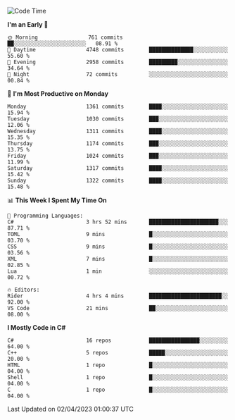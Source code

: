<!--START_SECTION:waka-->
![Code Time](http://img.shields.io/badge/Code%20Time-1%2C010%20hrs%2054%20mins-blue)

**I'm an Early 🐤** 

```text
🌞 Morning                761 commits         ██░░░░░░░░░░░░░░░░░░░░░░░   08.91 % 
🌆 Daytime                4748 commits        ██████████████░░░░░░░░░░░   55.60 % 
🌃 Evening                2958 commits        █████████░░░░░░░░░░░░░░░░   34.64 % 
🌙 Night                  72 commits          ░░░░░░░░░░░░░░░░░░░░░░░░░   00.84 % 
```
📅 **I'm Most Productive on Monday** 

```text
Monday                   1361 commits        ████░░░░░░░░░░░░░░░░░░░░░   15.94 % 
Tuesday                  1030 commits        ███░░░░░░░░░░░░░░░░░░░░░░   12.06 % 
Wednesday                1311 commits        ████░░░░░░░░░░░░░░░░░░░░░   15.35 % 
Thursday                 1174 commits        ███░░░░░░░░░░░░░░░░░░░░░░   13.75 % 
Friday                   1024 commits        ███░░░░░░░░░░░░░░░░░░░░░░   11.99 % 
Saturday                 1317 commits        ████░░░░░░░░░░░░░░░░░░░░░   15.42 % 
Sunday                   1322 commits        ████░░░░░░░░░░░░░░░░░░░░░   15.48 % 
```


📊 **This Week I Spent My Time On** 

```text
💬 Programming Languages: 
C#                       3 hrs 52 mins       ██████████████████████░░░   87.71 % 
TOML                     9 mins              █░░░░░░░░░░░░░░░░░░░░░░░░   03.70 % 
CSS                      9 mins              █░░░░░░░░░░░░░░░░░░░░░░░░   03.56 % 
XML                      7 mins              █░░░░░░░░░░░░░░░░░░░░░░░░   02.85 % 
Lua                      1 min               ░░░░░░░░░░░░░░░░░░░░░░░░░   00.72 % 

🔥 Editors: 
Rider                    4 hrs 4 mins        ███████████████████████░░   92.00 % 
VS Code                  21 mins             ██░░░░░░░░░░░░░░░░░░░░░░░   08.00 % 
```

**I Mostly Code in C#** 

```text
C#                       16 repos            ████████████████░░░░░░░░░   64.00 % 
C++                      5 repos             █████░░░░░░░░░░░░░░░░░░░░   20.00 % 
HTML                     1 repo              █░░░░░░░░░░░░░░░░░░░░░░░░   04.00 % 
Shell                    1 repo              █░░░░░░░░░░░░░░░░░░░░░░░░   04.00 % 
C                        1 repo              █░░░░░░░░░░░░░░░░░░░░░░░░   04.00 % 
```




 Last Updated on 02/04/2023 01:00:37 UTC
<!--END_SECTION:waka-->

